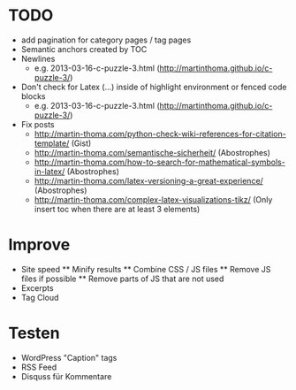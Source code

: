 TODO
=====

* add pagination for category pages / tag pages
* Semantic anchors created by TOC
* Newlines
  - e.g. 2013-03-16-c-puzzle-3.html (http://martinthoma.github.io/c-puzzle-3/)
* Don't check for Latex ($...$) inside of highlight environment or
  fenced code blocks
  - e.g. 2013-03-16-c-puzzle-3.html (http://martinthoma.github.io/c-puzzle-3/)
* Fix posts
  - http://martin-thoma.com/python-check-wiki-references-for-citation-template/ (Gist)
  - http://martin-thoma.com/semantische-sicherheit/ (Abostrophes)
  - http://martin-thoma.com/how-to-search-for-mathematical-symbols-in-latex/ (Abostrophes)
  - http://martin-thoma.com/latex-versioning-a-great-experience/ (Abostrophes)
  - http://martin-thoma.com/complex-latex-visualizations-tikz/ (Only insert toc when there are at least 3 elements)

Improve
========
* Site speed
** Minify results
** Combine CSS / JS files
** Remove JS files if possible
** Remove parts of JS that are not used
* Excerpts
* Tag Cloud


Testen
=======
* WordPress "Caption" tags
* RSS Feed
* Disquss für Kommentare

